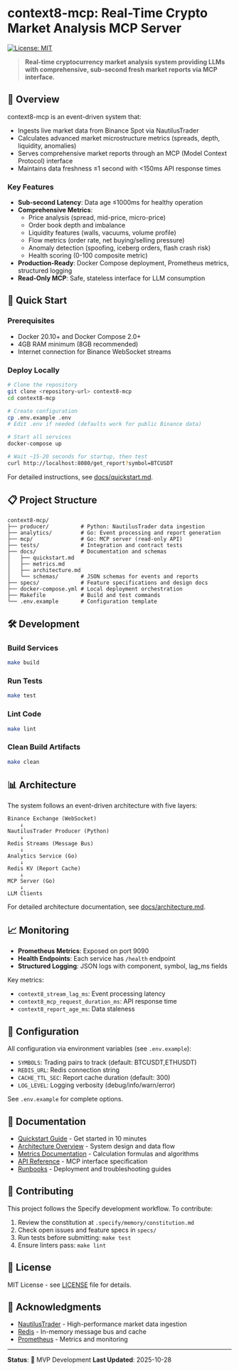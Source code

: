 # context8-mcp: Real-Time Crypto Market Analysis MCP Server

[![License: MIT](https://img.shields.io/badge/License-MIT-yellow.svg)](https://opensource.org/licenses/MIT)

> **Real-time cryptocurrency market analysis system providing LLMs with comprehensive, sub-second fresh market reports via MCP interface.**

## 🎯 Overview

context8-mcp is an event-driven system that:
- Ingests live market data from Binance Spot via NautilusTrader
- Calculates advanced market microstructure metrics (spreads, depth, liquidity, anomalies)
- Serves comprehensive market reports through an MCP (Model Context Protocol) interface
- Maintains data freshness ≤1 second with <150ms API response times

### Key Features

- **Sub-second Latency**: Data age ≤1000ms for healthy operation
- **Comprehensive Metrics**:
  - Price analysis (spread, mid-price, micro-price)
  - Order book depth and imbalance
  - Liquidity features (walls, vacuums, volume profile)
  - Flow metrics (order rate, net buying/selling pressure)
  - Anomaly detection (spoofing, iceberg orders, flash crash risk)
  - Health scoring (0-100 composite metric)
- **Production-Ready**: Docker Compose deployment, Prometheus metrics, structured logging
- **Read-Only MCP**: Safe, stateless interface for LLM consumption

## 🚀 Quick Start

### Prerequisites

- Docker 20.10+ and Docker Compose 2.0+
- 4GB RAM minimum (8GB recommended)
- Internet connection for Binance WebSocket streams

### Deploy Locally

```bash
# Clone the repository
git clone <repository-url> context8-mcp
cd context8-mcp

# Create configuration
cp .env.example .env
# Edit .env if needed (defaults work for public Binance data)

# Start all services
docker-compose up

# Wait ~15-20 seconds for startup, then test
curl http://localhost:8080/get_report?symbol=BTCUSDT
```

For detailed instructions, see [docs/quickstart.md](./docs/quickstart.md).

## 📋 Project Structure

```
context8-mcp/
├── producer/          # Python: NautilusTrader data ingestion
├── analytics/         # Go: Event processing and report generation
├── mcp/               # Go: MCP server (read-only API)
├── tests/             # Integration and contract tests
├── docs/              # Documentation and schemas
│   ├── quickstart.md
│   ├── metrics.md
│   ├── architecture.md
│   └── schemas/       # JSON schemas for events and reports
├── specs/             # Feature specifications and design docs
├── docker-compose.yml # Local deployment orchestration
├── Makefile           # Build and test commands
└── .env.example       # Configuration template
```

## 🛠️ Development

### Build Services

```bash
make build
```

### Run Tests

```bash
make test
```

### Lint Code

```bash
make lint
```

### Clean Build Artifacts

```bash
make clean
```

## 📊 Architecture

The system follows an event-driven architecture with five layers:

```
Binance Exchange (WebSocket)
    ↓
NautilusTrader Producer (Python)
    ↓
Redis Streams (Message Bus)
    ↓
Analytics Service (Go)
    ↓
Redis KV (Report Cache)
    ↓
MCP Server (Go)
    ↓
LLM Clients
```

For detailed architecture documentation, see [docs/architecture.md](./docs/architecture.md).

## 📈 Monitoring

- **Prometheus Metrics**: Exposed on port 9090
- **Health Endpoints**: Each service has `/health` endpoint
- **Structured Logging**: JSON logs with component, symbol, lag_ms fields

Key metrics:
- `context8_stream_lag_ms`: Event processing latency
- `context8_mcp_request_duration_ms`: API response time
- `context8_report_age_ms`: Data staleness

## 🔧 Configuration

All configuration via environment variables (see `.env.example`):

- `SYMBOLS`: Trading pairs to track (default: BTCUSDT,ETHUSDT)
- `REDIS_URL`: Redis connection string
- `CACHE_TTL_SEC`: Report cache duration (default: 300)
- `LOG_LEVEL`: Logging verbosity (debug/info/warn/error)

See `.env.example` for complete options.

## 📝 Documentation

- [Quickstart Guide](./docs/quickstart.md) - Get started in 10 minutes
- [Architecture Overview](./docs/architecture.md) - System design and data flow
- [Metrics Documentation](./docs/metrics.md) - Calculation formulas and algorithms
- [API Reference](./docs/schemas/mcp.json) - MCP interface specification
- [Runbooks](./docs/runbooks/) - Deployment and troubleshooting guides

## 🤝 Contributing

This project follows the Specify development workflow. To contribute:

1. Review the constitution at `.specify/memory/constitution.md`
2. Check open issues and feature specs in `specs/`
3. Run tests before submitting: `make test`
4. Ensure linters pass: `make lint`

## 📄 License

MIT License - see [LICENSE](./LICENSE) file for details.

## 🙏 Acknowledgments

- [NautilusTrader](https://github.com/nautechsystems/nautilus_trader) - High-performance market data ingestion
- [Redis](https://redis.io/) - In-memory message bus and cache
- [Prometheus](https://prometheus.io/) - Metrics and monitoring

---

**Status**: 🚧 MVP Development
**Last Updated**: 2025-10-28
